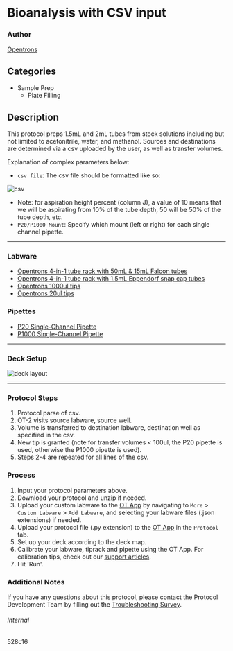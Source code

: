 # Bioanalysis with CSV input

### Author
[Opentrons](https://opentrons.com/)

## Categories
* Sample Prep
	* Plate Filling

## Description
This protocol preps 1.5mL and 2mL tubes from stock solutions including but not limited to acetonitrile, water, and methanol. Sources and destinations are determined via a csv uploaded by the user, as well as transfer volumes.


Explanation of complex parameters below:
* `csv file`: The csv file should be formatted like so:

![csv](https://opentrons-protocol-library-website.s3.amazonaws.com/custom-README-images/528c16/Screen+Shot+2022-03-11+at+1.52.52+PM.png)
* Note: for aspiration height percent (column J), a value of 10 means that we will be aspirating from 10% of the tube depth, 50 will be 50% of the tube depth, etc.
* `P20/P1000 Mount`: Specify which mount (left or right) for each single channel pipette.

---

### Labware
* [Opentrons 4-in-1 tube rack with 50mL & 15mL Falcon tubes](https://shop.opentrons.com/4-in-1-tube-rack-set/)
* [Opentrons 4-in-1 tube rack with 1.5mL Eppendorf snap cap tubes](https://shop.opentrons.com/4-in-1-tube-rack-set/)
* [Opentrons 1000ul tips](https://shop.opentrons.com/universal-filter-tips/)
* [Opentrons 20ul tips](https://shop.opentrons.com/universal-filter-tips/)

### Pipettes
* [P20 Single-Channel Pipette](https://opentrons.com/pipettes/)
* [P1000 Single-Channel Pipette](https://opentrons.com/pipettes/)

---

### Deck Setup
![deck layout](https://opentrons-protocol-library-website.s3.amazonaws.com/custom-README-images/528c16/Screen+Shot+2022-03-11+at+1.52.52+PM.png)

---

### Protocol Steps
1. Protocol parse of csv.
2. OT-2 visits source labware, source well.
3. Volume is transferred to destination labware, destination well as specified in the csv.
4. New tip is granted (note for transfer volumes < 100ul, the P20 pipette is used, otherwise the P1000 pipette is used).
5. Steps 2-4 are repeated for all lines of the csv.

### Process
1. Input your protocol parameters above.
2. Download your protocol and unzip if needed.
3. Upload your custom labware to the [OT App](https://opentrons.com/ot-app) by navigating to `More` > `Custom Labware` > `Add Labware`, and selecting your labware files (.json extensions) if needed.
4. Upload your protocol file (.py extension) to the [OT App](https://opentrons.com/ot-app) in the `Protocol` tab.
5. Set up your deck according to the deck map.
6. Calibrate your labware, tiprack and pipette using the OT App. For calibration tips, check out our [support articles](https://support.opentrons.com/en/collections/1559720-guide-for-getting-started-with-the-ot-2).
7. Hit 'Run'.

### Additional Notes
If you have any questions about this protocol, please contact the Protocol Development Team by filling out the [Troubleshooting Survey](https://protocol-troubleshooting.paperform.co/).

###### Internal
528c16
